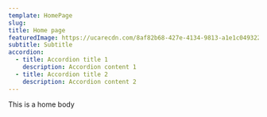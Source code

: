 ```yaml
---
template: HomePage
slug: 
title: Home page
featuredImage: https://ucarecdn.com/8af82b68-427e-4134-9813-a1e1c0493221/
subtitle: Subtitle
accordion:
  - title: Accordion title 1
    description: Accordion content 1
  - title: Accordion title 2
    description: Accordion content 2
---
```

This is a home body
